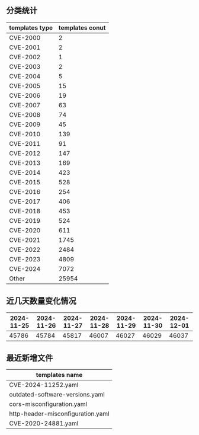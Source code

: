 ## 分类统计
| templates type | templates conut | 
| --- | --- |
| CVE-2000 | 2 |
| CVE-2001 | 2 |
| CVE-2002 | 1 |
| CVE-2003 | 2 |
| CVE-2004 | 5 |
| CVE-2005 | 15 |
| CVE-2006 | 19 |
| CVE-2007 | 63 |
| CVE-2008 | 74 |
| CVE-2009 | 45 |
| CVE-2010 | 139 |
| CVE-2011 | 91 |
| CVE-2012 | 147 |
| CVE-2013 | 169 |
| CVE-2014 | 423 |
| CVE-2015 | 528 |
| CVE-2016 | 254 |
| CVE-2017 | 406 |
| CVE-2018 | 453 |
| CVE-2019 | 524 |
| CVE-2020 | 611 |
| CVE-2021 | 1745 |
| CVE-2022 | 2484 |
| CVE-2023 | 4809 |
| CVE-2024 | 7072 |
| Other | 25954 |
## 近几天数量变化情况
|2024-11-25 | 2024-11-26 | 2024-11-27 | 2024-11-28 | 2024-11-29 | 2024-11-30 | 2024-12-01|
|--- | ------ | ------ | ------ | ------ | ------ | ---|
|45786 | 45784 | 45817 | 46007 | 46027 | 46029 | 46037|
## 最近新增文件
| templates name | 
| --- |
| CVE-2024-11252.yaml |
| outdated-software-versions.yaml |
| cors-misconfiguration.yaml |
| http-header-misconfiguration.yaml |
| CVE-2020-24881.yaml |
